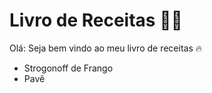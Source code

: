 # Livro de Receitas :man_cook:

Olá: Seja bem vindo ao meu livro de receitas :fire:

- Strogonoff de Frango
- Pavê
